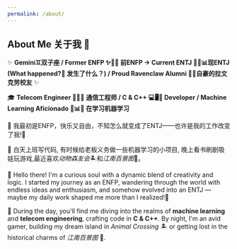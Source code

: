 ```yaml
---
permalink: /about/
---
```

## About Me 关于我 🌟

✨ **Gemini♊双子座 / Former ENFP ✨🌈😄 前ENFP  → Current ENTJ 💼🔥📊现ENTJ (What happened?🤔 发生了什么？) / Proud Ravenclaw Alumni 🧙‍♀️自豪的拉文克劳校友**  ✨

🎓 **Telecom Engineer 📡📶📞 通信工程师 / C & C++ 💻🖥️🧩 Developer / Machine Learning Aficionado 🤖📊🧠 在学习机器学习**


🌟 我最初是ENFP，快乐又自由，不知怎么就变成了ENTJ——也许是我的工作改变了我!🌱

🔧 白天上班写代码, 有时候给老板义务做一些机器学习的小项目, 晚上看书刷剧吸娃玩游戏,最近喜欢*动物森友会*🏝️和*江南百景图*🏯。

🌟 Hello there! I'm a curious soul with a dynamic blend of creativity and logic. I started my journey as an ENFP, wandering through the world with endless ideas and enthusiasm, and somehow evolved into an ENTJ — maybe my daily work shaped me more than I realized!🌱

🔧 During the day, you'll find me diving into the realms of **machine learning** and **telecom engineering**, crafting code in **C & C++**. By night, I'm an avid gamer, building my dream island in *Animal Crossing* 🏝️ or getting lost in the historical charms of *江南百景图* 🏯.
